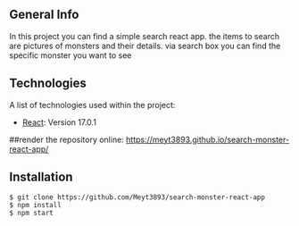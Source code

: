 ## General Info
In this project you can find a simple search react app. the items to search are pictures of monsters and their details. via search box you can find the specific monster you want to see
## Technologies
A list of technologies used within the project:
* [React](https://example.com): Version 17.0.1 

##render the repository online: https://meyt3893.github.io/search-monster-react-app/

## Installation
```
$ git clone https://github.com/Meyt3893/search-monster-react-app
$ npm install
$ npm start
```

